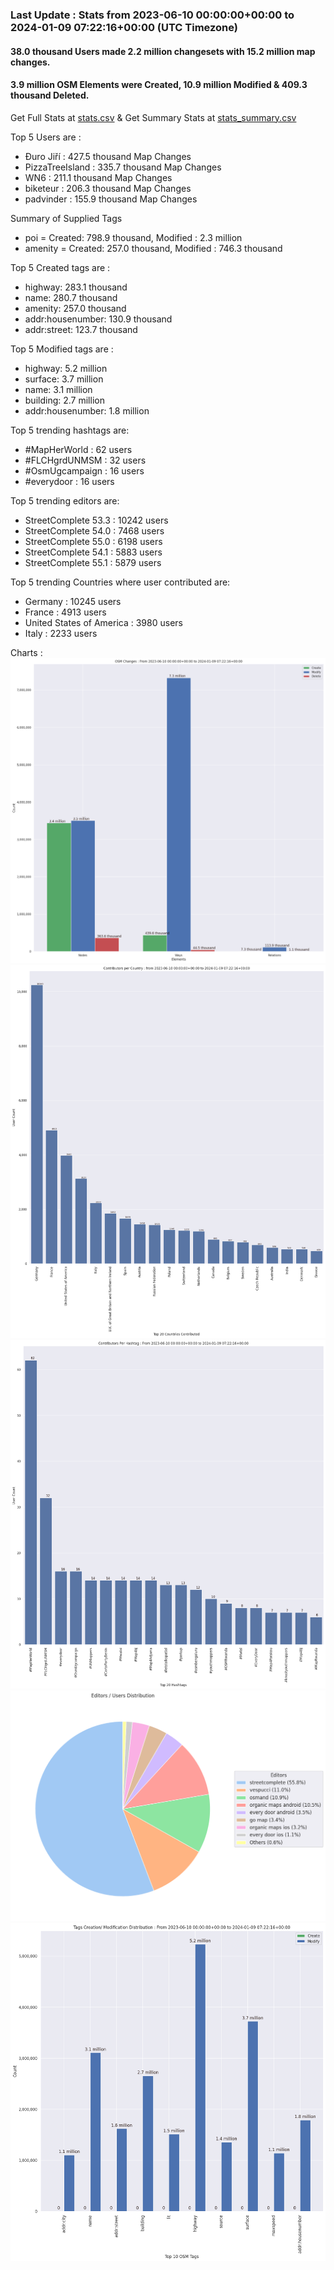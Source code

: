 ### Last Update : Stats from 2023-06-10 00:00:00+00:00 to 2024-01-09 07:22:16+00:00 (UTC Timezone)

#### 38.0 thousand Users made 2.2 million changesets with 15.2 million map changes.
#### 3.9 million OSM Elements were Created, 10.9 million Modified & 409.3 thousand Deleted.
Get Full Stats at [stats.csv](/stats/fieldmappers/Daily/stats.csv)
 & Get Summary Stats at [stats_summary.csv](/stats/fieldmappers/Daily/stats_summary.csv)

Top 5 Users are : 
- Đuro Jiří : 427.5 thousand Map Changes
- PizzaTreeIsland : 335.7 thousand Map Changes
- WN6 : 211.1 thousand Map Changes
- biketeur : 206.3 thousand Map Changes
- padvinder : 155.9 thousand Map Changes

Summary of Supplied Tags
- poi = Created: 798.9 thousand, Modified : 2.3 million
- amenity = Created: 257.0 thousand, Modified : 746.3 thousand


Top 5 Created tags are :
- highway: 283.1 thousand
- name: 280.7 thousand
- amenity: 257.0 thousand
- addr:housenumber: 130.9 thousand
- addr:street: 123.7 thousand


Top 5 Modified tags are :
- highway: 5.2 million
- surface: 3.7 million
- name: 3.1 million
- building: 2.7 million
- addr:housenumber: 1.8 million


Top 5 trending hashtags are:
- #MapHerWorld : 62 users
- #FLCHgrdUNMSM : 32 users
- #OsmUgcampaign : 16 users
- #everydoor : 16 users


Top 5 trending editors are:
- StreetComplete 53.3 : 10242 users
- StreetComplete 54.0 : 7468 users
- StreetComplete 55.0 : 6198 users
- StreetComplete 54.1 : 5883 users
- StreetComplete 55.1 : 5879 users


Top 5 trending Countries where user contributed are:
- Germany : 10245 users
- France : 4913 users
- United States of America : 3980 users
- Italy : 2233 users


 Charts : 
![Alt text](./stats_osm_changes.png) 
![Alt text](./stats_users_per_country.png) 
![Alt text](./stats_users_per_hashtag.png) 
![Alt text](./stats_editors_pie_chart.png) 
![Alt text](./stats_tags.png) 

